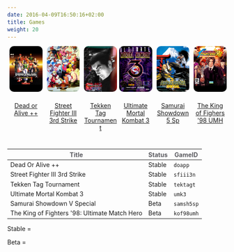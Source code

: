 ```yaml
---
date: 2016-04-09T16:50:16+02:00
title: Games
weight: 20
---
```


<div>
  <figure style="margin-top: 0px; margin-bottom:0px; margin-right:1%; margin-left:1%; float:left; width:15.0%">
   <a href="/envs/games/doapp/"><img style="margin-bottom: 20px; border-radius: 10px;" src="/images/envs/doapp.jpg"/>
   <figcaption align="middle">Dead or Alive ++</figcaption></a>
  </figure>                                                                       
  <figure style="margin-top: 0px; margin-bottom:0px; margin-right:1%; margin-left:1%; float:left; width:15.0%;">
   <a href="/envs/games/sfiii3n/"><img style="margin-bottom: 20px; border-radius: 10px;" src="/images/envs/sfiii3n.jpg"/>
   <figcaption align="middle">Street Fighter III 3rd Strike</figcaption></a>
  </figure>                                                                       
  <figure style="margin-top: 0px; margin-bottom:40px; margin-right:auto; margin-left:1%; float:left; width:15.0%;">
   <a href="/envs/games/tektagt/"><img style="margin-bottom: 20px; border-radius: 10px;" src="/images/envs/tektagt.jpg"/>
   <figcaption align="middle">Tekken Tag Tournament</figcaption></a>
  </figure>                                                                       
  <figure style="margin-top: 0px; margin-bottom:0px; margin-right:1%; margin-left:1%; float:left; width:15.0%;">
   <a href="/envs/games/umk3/"><img style="margin-bottom: 20px; border-radius: 10px;" src="/images/envs/umk3.jpg"/>
   <figcaption align="middle">Ultimate Mortal Kombat 3</figcaption></a>
  </figure>                                                                       
  <figure style="margin-top: 0px; margin-bottom:0px; margin-right:1%; margin-left:1%; float:left; width:15.0%;">
   <a href="/envs/games/samsh5sp/"><img style="margin-bottom: 20px; border-radius: 10px;" src="/images/envs/samsh5sp.jpg"/>
   <figcaption align="middle">Samurai Showdown 5 Sp</figcaption></a>        
  </figure>                                                                       
  <figure style="margin-top: 0px; margin-bottom:0px; margin-right:auto; margin-left:1%; float:left; width:15.0%;">
   <a href="/envs/games/kof98umh/"><img style="margin-bottom: 20px; border-radius: 10px;" src="/images/envs/kof98umh.jpg"/>
   <figcaption align="middle">The King of Fighers '98 UMH</figcaption></a>
  </figure>                                                                       
</div>

| <strong><span style="color:#5B5B60;">Title</span></strong> | <strong><span style="color:#5B5B60;">Status</span></strong> | <strong><span style="color:#5B5B60;">GameID</span></strong>|
|-------------|-------------| ------|                                    
| Dead Or Alive ++                  | Stable| `doapp`|
| Street Fighter III 3rd Strike     | Stable| `sfiii3n`|
| Tekken Tag Tournament             | Stable| `tektagt`|
| Ultimate Mortal Kombat 3          | Stable| `umk3`|
| Samurai Showdown V Special        | Beta| `samsh5sp`|
| The King of Fighters '98: Ultimate Match Hero    | Beta| `kof98umh`|

Stable = 

Beta = 
